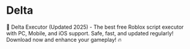 # Delta
🚀 Delta Executor (Updated 2025) - The best free Roblox script executor with PC, Mobile, and iOS support. Safe, fast, and updated regularly! Download now and enhance your gameplay! 🔥
